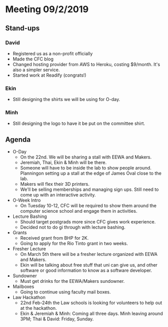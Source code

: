 # Meeting 09/2/2019

## Stand-ups
### David
- Registered us as a non-profit officially
- Made the CFC blog
- Changed hosting provider from AWS to Heroku, costing $9/month. It's also a simpler service.
- Started work at Readify (congrats!)

### Ekin
- Still designing the shirts we will be using for O-day.

### Minh
- Still designing the logo to have it be put on the committee shirt.

## Agenda
- O-Day
    - On the 22nd. We will be sharing a stall with EEWA and Makers.
    - Jeremiah, Thai, Ekin & Minh will be there.
    - Someone will have to be inside the lab to show people around. Planningon setting up a stall at the edge of James Oval close to the lab.
    - Makers will flex their 3D printers.
    - We'll be selling memberships and managing sign ups. Still need to come up with an interactive activity.
- O-Week Intro
    - On Tuesday 10-12, CFC will be required to show them around the computer science school and engage them in activities.
- Lecture Bashing 
    - Should target postgrads more since CFC gives work experience.
    - Decided not to do gi through with lecture bashing. 
- Grants
    - Received grant from BHP for 2K.
    - Going to apply for the Rio Tinto grant in two weeks.
- Fresher Lecture
    - On March 5th there will be a fresher lecture organized with EEWA and Makers.
    - Ekin will be talking about free stuff that uni can give us, and other software or good information to know as a software developer.
- Sundowner
    - Must get drinks for the EEWA/Makers sundowner.
- Mailboxes
    - Going to continue using faculty mail boxes.
- Law Hackathon
    - 22nd Feb-24th the Law schools is looking for volunteers to help out at the hackathon.
    - Ekin & Jeremiah & Minh: Coming all three days. Minh leaving around 3PM; Thai & David: Friday, Sunday.
